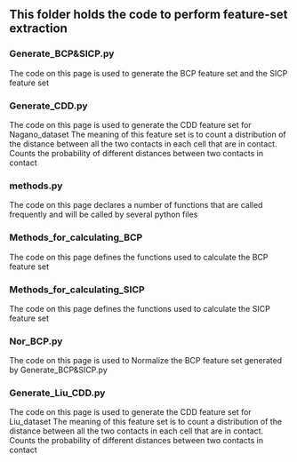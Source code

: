 ## This folder holds the code to perform feature-set extraction

### Generate_BCP&SICP.py
The code on this page is used to generate the BCP feature set and the SICP feature set

### Generate_CDD.py
The code on this page is used to generate the CDD feature set for Nagano_dataset
The meaning of this feature set is to count a distribution of the distance between all the two contacts in each cell that are in contact.
Counts the probability of different distances between two contacts in contact

### methods.py
The code on this page declares a number of functions that are called frequently and will be called by several python files

### Methods_for_calculating_BCP
The code on this page defines the functions used to calculate the BCP feature set

### Methods_for_calculating_SICP
The code on this page defines the functions used to calculate the SICP feature set

### Nor_BCP.py
The code on this page is used to Normalize the BCP feature set generated by Generate_BCP&SICP.py

### Generate_Liu_CDD.py
The code on this page is used to generate the CDD feature set for Liu_dataset
The meaning of this feature set is to count a distribution of the distance between all the two contacts in each cell that are in contact.
Counts the probability of different distances between two contacts in contact
